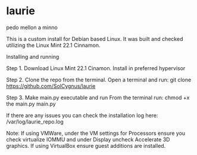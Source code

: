 # laurie
pedo mellon a minno

This is a custom install for Debian based Linux. It was built and checked utilizing the Linux Mint 22.1 Cinnamon.

Installing and running

Step 1. Download Linux Mint 22.1 Cinamon. Install in preferred hypervisor

Step 2. Clone the repo from the terminal.
Open a terminal and run:
    git clone https://github.com/SolCygnus/laurie

Step 3. Make main.py executable and run
From the terminal run:
    chmod +x the main.py
    main.py

If there are any issues you can check the installation log here:
    /var/log/laurie_repo.log



Note: If using VMWare, under the VM settings for Processors ensure you check virtualize IOMMU and under Display uncheck Accelerate 3D graphics. If using VirtualBox ensure guest additions are installed. 